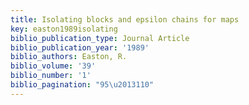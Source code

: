 ```yaml
---
title: Isolating blocks and epsilon chains for maps
key: easton1989isolating
biblio_publication_type: Journal Article
biblio_publication_year: '1989'
biblio_authors: Easton, R.
biblio_volume: '39'
biblio_number: '1'
biblio_pagination: "95\u2013110"
---
```

